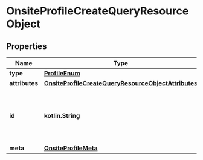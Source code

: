 
# OnsiteProfileCreateQueryResourceObject

## Properties
| Name | Type | Description | Notes |
| ------------ | ------------- | ------------- | ------------- |
| **type** | [**ProfileEnum**](ProfileEnum.md) |  |  |
| **attributes** | [**OnsiteProfileCreateQueryResourceObjectAttributes**](OnsiteProfileCreateQueryResourceObjectAttributes.md) |  |  |
| **id** | **kotlin.String** | Primary key that uniquely identifies this profile. Generated by Klaviyo. |  [optional] |
| **meta** | [**OnsiteProfileMeta**](OnsiteProfileMeta.md) |  |  [optional] |



